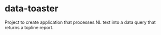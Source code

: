 # data-toaster

Project to create application that processes NL text into a data query that returns a topline report.
